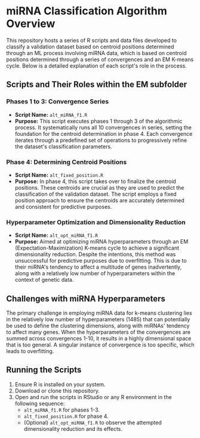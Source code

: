 # miRNA Classification Algorithm Overview

This repository hosts a series of R scripts and data files developed to classify a validation dataset based on centroid positions determined through an ML process involving miRNA data, which is based on centroid positions determined through a series of convergences and an EM K-means cycle. Below is a detailed explanation of each script's role in the process.

## Scripts and Their Roles within the EM subfolder

### Phases 1 to 3: Convergence Series

- **Script Name:** `alt_miRNA_f1.R`
- **Purpose:** This script executes phases 1 through 3 of the algorithmic process. It systematically runs all 10 convergences in series, setting the foundation for the centroid determination in phase 4. Each convergence iterates through a predefined set of operations to progressively refine the dataset's classification parameters.

### Phase 4: Determining Centroid Positions

- **Script Name:** `alt_fixed_position.R`
- **Purpose:** In phase 4, this script takes over to finalize the centroid positions. These centroids are crucial as they are used to predict the classification of the validation dataset. The script employs a fixed position approach to ensure the centroids are accurately determined and consistent for predictive purposes.

### Hyperparameter Optimization and Dimensionality Reduction

- **Script Name:** `alt_opt_miRNA_f1.R`
- **Purpose:** Aimed at optimizing miRNA hyperparameters through an EM (Expectation-Maximization) K-means cycle to achieve a significant dimensionality reduction. Despite the intentions, this method was unsuccessful for predictive purposes due to overfitting. This is due to their miRNA's tendency to affect a multitude of genes inadvertently, along with a relatively low number of hyperparameters within the context of genetic data.

## Challenges with miRNA Hyperparameters

The primary challenge in employing miRNA data for k-means clustering lies in the relatively low number of hyperparameters (1485) that can potentially be used to define the clustering dimensions, along with miRNAs' tendency to affect many genes. When the hyperparameters of the convergences are summed across convergences 1-10, it results in a highly dimensional space that is too general. A singular instance of convergence is too specific, which leads to overfitting.

## Running the Scripts

1. Ensure R is installed on your system.
2. Download or clone this repository.
3. Open and run the scripts in RStudio or any R environment in the following sequence:
   - `alt_miRNA_f1.R` for phases 1-3.
   - `alt_fixed_position.R` for phase 4.
   - (Optional) `alt_opt_miRNA_f1.R` to observe the attempted dimensionality reduction and its effects.


